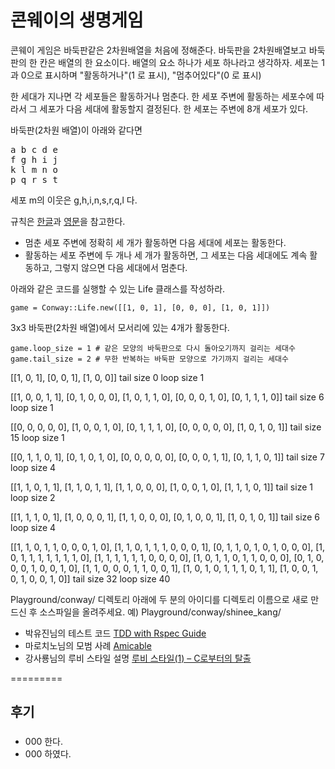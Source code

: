 콘웨이의 생명게임
=============

콘웨이 게임은 바둑판같은 2차원배열을 처음에 정해준다. 바둑판을 2차원배열보고 바둑판의 한 칸은 배열의 한 요소이다.
배열의 요소 하나가 세포 하나라고 생각하자. 세포는 1과 0으로 표시하며 "활동하거나"(1 로 표시), "멈추어있다"(0 로 표시)

한 세대가 지나면 각 세포들은 활동하거나 멈춘다. 한 세포 주변에 활동하는 세포수에 따라서 그 세포가 다음 세대에 활동할지 결정된다. 한 세포는 주변에 8개 세포가 있다. 

바둑판(2차원 배열)이 아래와 같다면
<pre>
a b c d e
f g h i j
k l m n o
p q r s t
</pre>
세포 m의 이웃은 g,h,i,n,s,r,q,l 다.

규칙은 [한글](https://ko.wikipedia.org/wiki/%EB%9D%BC%EC%9D%B4%ED%94%84_%EA%B2%8C%EC%9E%84)과 [영문](http://en.wikipedia.org/wiki/Conway%27s_Game_of_Life)을 참고한다.

* 멈춘 세포 주변에 정확히 세 개가 활동하면 다음 세대에 세포는 활동한다.
* 활동하는 세포 주변에 두 개나 세 개가 활동하면, 그 세포는 다음 세대에도 계속 활동하고, 그렇지 않으면 다음 세대에서 멈춘다.

아래와 같은 코드를 실행할 수 있는 Life 클래스를 작성하라.

````
game = Conway::Life.new([[1, 0, 1], [0, 0, 0], [1, 0, 1]])
````

3x3 바둑판(2차원 배열)에서 모서리에 있는 4개가 활동한다. 
 
````
game.loop_size = 1 # 같은 모양의 바둑판으로 다시 돌아오기까지 걸리는 세대수
game.tail_size = 2 # 무한 반복하는 바둑판 모양으로 가기까지 걸리는 세대수
````

[[1, 0, 1], [0, 0, 1], [1, 0, 0]]
tail size 0
loop size 1

[[1, 0, 0, 1, 1], [0, 1, 0, 0, 0], [1, 0, 1, 1, 0], [0, 0, 0, 1, 0], [0, 1, 1, 1, 0]]
tail size 6
loop size 1

[[0, 0, 0, 0, 0], [1, 0, 0, 1, 0], [0, 1, 1, 1, 0], [0, 0, 0, 0, 0], [1, 0, 1, 0, 1]]
tail size 15
loop size 1

[[0, 1, 1, 0, 1], [0, 1, 0, 1, 0], [0, 0, 0, 0, 0], [0, 0, 0, 1, 1], [0, 1, 1, 0, 1]]
tail size 7
loop size 4

[[1, 1, 0, 1, 1], [1, 1, 0, 1, 1], [1, 1, 0, 0, 0], [1, 0, 0, 1, 0], [1, 1, 1, 0, 1]]
tail size 1
loop size 2

[[1, 1, 1, 0, 1], [1, 0, 0, 0, 1], [1, 1, 0, 0, 0], [0, 1, 0, 0, 1], [1, 0, 1, 0, 1]]
tail size 6
loop size 4

[[1, 1, 0, 1, 1, 0, 0, 0, 1, 0], [1, 1, 0, 1, 1, 1, 0, 0, 0, 1], [0, 1, 1, 0, 1, 0, 1, 0, 0, 0], [1, 0, 1, 1, 1, 1, 1, 1, 1, 0], [1, 1, 1, 1, 1, 1, 0, 0, 0, 0], [1, 0, 1, 1, 0, 1, 1, 0, 0, 0], [0, 1, 0, 0, 0, 1, 0, 0, 1, 0], [1, 1, 0, 0, 0, 1, 1, 0, 0, 1], [1, 0, 1, 0, 1, 1, 1, 0, 1, 1], [1, 0, 0, 1, 0, 1, 0, 0, 1, 0]]
tail size 32
loop size 40


Playground/conway/ 디렉토리 아래에 두 분의 아이디를 디렉토리 이름으로 새로 만드신 후 소스파일을 올려주세요.
예) Playground/conway/shinee_kang/ 

* 박유진님의 테스트 코드 [TDD with Rspec Guide](https://github.com/parkeugene/playground)
* 마로치노님의 모범 사례 [Amicable](https://github.com/rorlakr/Playground/tree/master/amicable/marocchino)
* 강사룡님의 루비 스타일 설명 [루비 스타일(1) – C로부터의 탈출](https://thinkinginruby.wordpress.com/2015/04/07/exodus-from-c/)

=========
## 후기

### 
   * 000 한다.
   * 000 하였다.

